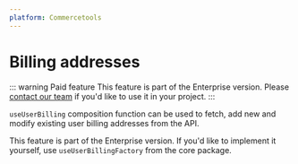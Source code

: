 ```yaml
---
platform: Commercetools
---
```


# Billing addresses

::: warning Paid feature
This feature is part of the Enterprise version. Please [contact our team](https://www.vuestorefront.io/contact/sales) if you'd like to use it in your project.
:::

`useUserBilling` composition function can be used to fetch, add new and modify existing user billing addresses from the API.

This feature is part of the Enterprise version. If you'd like to implement it yourself, use `useUserBillingFactory` from the core package.
